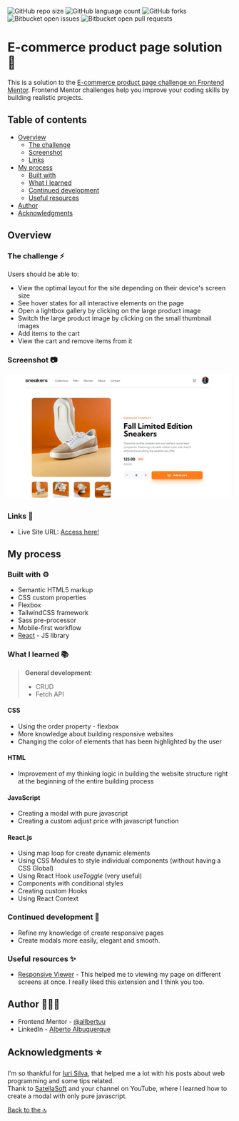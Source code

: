 ![GitHub repo size](https://img.shields.io/github/repo-size/allbertuu/sneakers?style=for-the-badge)
![GitHub language count](https://img.shields.io/github/languages/count/allbertuu/sneakers?style=for-the-badge)
![GitHub forks](https://img.shields.io/github/forks/allbertuu/sneakers?style=for-the-badge)
![Bitbucket open issues](https://img.shields.io/bitbucket/issues/allbertuu/sneakers?style=for-the-badge)
![Bitbucket open pull requests](https://img.shields.io/bitbucket/pr-raw/allbertuu/sneakers?style=for-the-badge)

# E-commerce product page solution 📱

This is a solution to the [E-commerce product page challenge on Frontend Mentor](https://www.frontendmentor.io/challenges/ecommerce-product-page-UPsZ9MJp6). Frontend Mentor challenges help you improve your coding skills by building realistic projects.

## Table of contents

- [Overview](#overview)
  - [The challenge](#the-challenge-)
  - [Screenshot](#screenshot-)
  - [Links](#links-)
- [My process](#my-process-)
  - [Built with](#built-with-)
  - [What I learned](#what-i-learned-)
  - [Continued development](#continued-development-)
  - [Useful resources](#useful-resources-)
- [Author](#author-%EF%B8%8F)
- [Acknowledgments](#acknowledgments-)

## Overview

### The challenge ⚡

Users should be able to:

- View the optimal layout for the site depending on their device's screen size
- See hover states for all interactive elements on the page
- Open a lightbox gallery by clicking on the large product image
- Switch the large product image by clicking on the small thumbnail images
- Add items to the cart
- View the cart and remove items from it

### Screenshot 📷

![Main image of website](./screenshot.jpg)

### Links 🚀

<!-- - Solution URL: [Add solution URL here](https://your-solution-url.com) -->
- Live Site URL: [Access here!](https://sneakers-allbertuu.vercel.app/)

## My process 

### Built with ⚙

- Semantic HTML5 markup
- CSS custom properties
- Flexbox
- TailwindCSS framework
- Sass pre-processor
- Mobile-first workflow
- [React](https://reactjs.org/) - JS library

### What I learned 📚

> **General development**: 
>- CRUD
>- Fetch API

#### CSS
- Using the order property - flexbox  
- More knowledge about building responsive websites
- Changing the color of elements that has been highlighted by the user
#### HTML
- Improvement of my thinking logic in building the website structure right at the beginning of the entire building process  
#### JavaScript
- Creating a modal with pure javascript
- Creating a custom adjust price with javascript function
#### React.js
- Using map loop for create dynamic elements
- Using CSS Modules to style individual components (without having a CSS Global) 
- Using React Hook _useToggle_ (very useful)
- Components with conditional styles
- Creating custom Hooks
- Using React Context

### Continued development 🎯

- Refine my knowledge of create responsive pages
- Create modals more easily, elegant and smooth.

### Useful resources ✨

- [Responsive Viewer](https://chrome.google.com/webstore/detail/responsive-viewer/inmopeiepgfljkpkidclfgbgbmfcennb?hl=en) - This helped me to viewing my page on different screens at once. I really liked this extension and I think you too.

## Author 🙎🏻‍♂️

<!-- - Website - [Add your name here](https://www.your-site.com) -->
- Frontend Mentor - [@allbertuu](https://www.frontendmentor.io/profile/allbertuu)
- LinkedIn - [Alberto Albuquerque](https://www.linkedin.com/in/albertov-albuquerque/)

## Acknowledgments ⭐

I'm so thankful for [Iuri Silva](https://github.com/iuricode), that helped me a lot with his posts about web programming and some tips related.  
Thank to [SatellaSoft](https://www.youtube.com/watch?v=NXdjf6GJSKo&ab_channel=SatellaSoft) and your channel on YouTube, where I learned how to create a modal with only pure javascript. 


[Back to the 🔝](#frontend-mentor---e-commerce-product-page-solution)
